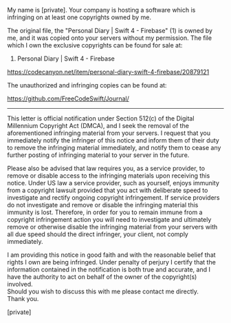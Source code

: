 My name is [private]. Your company is hosting a software which is infringing on at least one copyrights owned by me.

The original file, the "Personal Diary | Swift 4 - Firebase" (1) is owned by me, and it was copied onto your servers without my permission. The file which I own the exclusive copyrights can be found for sale at:

1. Personal Diary | Swift 4 - Firebase  

https://codecanyon.net/item/personal-diary-swift-4-firebase/20879121  

The unauthorized and infringing copies can be found at:  

https://github.com/FreeCodeSwift/Journal/  

-------------------------------------------------------------------------------------------------

This letter is official notification under Section 512(c) of the Digital Millennium Copyright Act (DMCA), and I seek the removal of the aforementioned infringing material from your servers. I request that you immediately notify the infringer of this notice and inform them of their duty to remove the infringing material immediately, and notify them to cease any further posting of infringing material to your server in the future.

Please also be advised that law requires you, as a service provider, to remove or disable access to the infringing materials upon receiving this notice. Under US law a service provider, such as yourself, enjoys immunity from a copyright lawsuit provided that you act with deliberate speed to investigate and rectify ongoing copyright infringement. If service providers do not investigate and remove or disable the infringing material this immunity is lost. Therefore, in order for you to remain immune from a copyright infringement action you will need to investigate and ultimately remove or otherwise disable the infringing material from your servers with all due speed should the direct infringer, your client, not comply immediately.  

I am providing this notice in good faith and with the reasonable belief that rights I own are being infringed. Under penalty of perjury I certify that the information contained in the notification is both true and accurate, and I have the authority to act on behalf of the owner of the copyright(s) involved.   
Should you wish to discuss this with me please contact me directly.   
Thank you.  

[private]  

